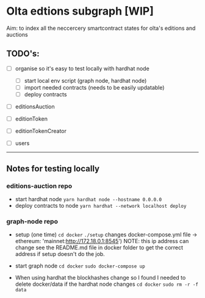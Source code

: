 # Olta edtions subgraph [WIP]

Aim: to index all the neccercery smartcontract states for olta's editions and auctions

## TODO's:
- [ ] organise so it's easy to test locally with hardhat node
  - [ ] start local env script (graph node, hardhat node)
  - [ ] import needed contracts (needs to be easily updatable)
  - [ ] deploy contracts
- [ ] editionsAuction
- [ ] editionToken
- [ ] editionTokenCreator
- [ ] users


---

## Notes for testing locally

### editions-auction repo
- start hardhat node `yarn hardhat node --hostname 0.0.0.0`
- deploy contracts to node `yarn hardhat --network localhost deploy`

### graph-node repo
- setup (one time)
  `cd docker`
  `./setup`
  changes docker-compose.yml file -> ethereum: 'mainnet:http://172.18.0.1:8545')
  NOTE: this ip address can change see the README.md file in docker folder to get the correct address if setup doesn't do the job.

- start graph node
  `cd docker`
  `sudo docker-compose up`

- When using hardhat the blockhashes change so I found I needed to delete docker/data if the hardhat node changes
  `cd docker`
  `sudo rm -r -f data`